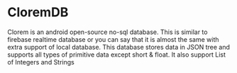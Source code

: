 # CloremDB
Clorem is an android open-source no-sql database. This is similar to firebase realtime database or you can say that it is almost the same with extra support of local database. This database stores data in JSON tree and supports all types of primitive data except short &amp; float. It also support List of Integers and Strings
